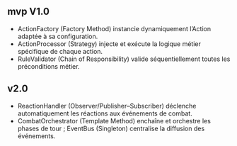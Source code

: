 ## mvp V1.0
- ActionFactory (Factory Method) instancie dynamiquement l’Action adaptée à sa configuration.
- ActionProcessor (Strategy) injecte et exécute la logique métier spécifique de chaque action.
- RuleValidator (Chain of Responsibility) valide séquentiellement toutes les préconditions métier.

## v2.0
- ReactionHandler (Observer/Publisher–Subscriber) déclenche automatiquement les réactions aux événements de combat.
- CombatOrchestrator (Template Method) enchaîne et orchestre les phases de tour ; EventBus (Singleton) centralise la diffusion des événements.